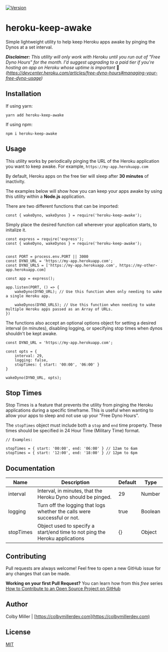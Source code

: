 [![Version](https://img.shields.io/npm/v/heroku-keep-awake.svg)](https://npmjs.org/package/heroku-keep-awake)

# heroku-keep-awake

Simple lightweight utility to help keep Heroku apps awake by pinging the Dynos at a set interval.

***Disclaimer:** This utility will only work with Heroku until you run out of "Free Dyno Hours" for the month. I'd suggest upgrading to a paid tier if you're hosting an app on Heroku whose uptime is important* 🙂 *(https://devcenter.heroku.com/articles/free-dyno-hours#managing-your-free-dyno-usage)*

## Installation

If using yarn:

```
yarn add heroku-keep-awake
```

If using npm:

```
npm i heroku-keep-awake
```

## Usage

This utility works by periodically pinging the URL of the Heroku application you want to keep awake. For example, `https://my-app.herokuapp.com`

By default, Heroku apps on the free tier will sleep after **30 minutes** of inactivity.

The examples below will show how you can keep your apps awake by using this utility within a **Node.js** application.

There are two different functions that can be imported:

```
const { wakeDyno, wakeDynos } = require('heroku-keep-awake');
```

Simply place the desired function call wherever your application starts, to initalize it.

```
const express = require('express');
const { wakeDyno, wakeDynos } = require('heroku-keep-awake');


const PORT = process.env.PORT || 3000
const DYNO_URL = 'https://my-app.herokuapp.com';
const DYNO_URLS = ['https://my-app.herokuapp.com', https://my-other-app.herokuapp.com]

const app = express();

app.listen(PORT, () => {
    wakeDyno(DYNO_URL); // Use this function when only needing to wake a single Heroku app.

    wakeDynos(DYNO_URLS); // Use this function when needing to wake multiple Heroku apps passed as an Array of URLs.
})
```

The functions also accept an optional options object for setting a desired interval (in minutes), disabling logging, or specifying stop times when dynos shouldn't be kept awake.

```
const DYNO_URL = 'https://my-app.herokuapp.com';

const opts = {
    interval: 29,
    logging: false,
    stopTimes: { start: '00:00', '06:00' }
}

wakeDyno(DYNO_URL, opts);
```

## Stop Times

Stop Times is a feature that prevents the utility from pinging the Heroku applications during a specific timeframe. This is useful when wanting to allow your apps to sleep and not use up your "Free Dyno Hours".

The `stopTimes` object must include both a `stop` and `end` time property. These times should be specified in 24 Hour Time (Military Time) format.

```
// Examples:

stopTimes = { start: '00:00', end: '06:00' } // 12am to 6am
stopTimes = { start: '12:00', end: '18:00' } // 12pm to 6pm
```

## Documentation

| Name      | Description                                                                 | Default | Type    |
| --------- | --------------------------------------------------------------------------- | ------- | ------- |
| interval  | Interval, in minutes, that the Heroku Dyno should be pinged.                | 29      | Number  |
| logging   | Turn off the logging that logs whether the calls were successful or not.    | true    | Boolean |
| stopTimes | Object used to specify a start/end time to not ping the Heroku applications | {}      | Object  |

## Contributing

Pull requests are always welcome! Feel free to open a new GitHub issue for any changes that can be made.

**Working on your first Pull Request?** You can learn how from this _free_ series [How to Contribute to an Open Source Project on GitHub](https://egghead.io/series/how-to-contribute-to-an-open-source-project-on-github)

## Author

Colby Miller | [https://colbymillerdev.com](https://colbymillerdev.com)

## License

[MIT](./LICENSE)
